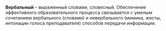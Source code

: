 **Вербальный** – выраженный словами, словесный. Обеспечение эффективного образовательного процесса связывается с умелым сочетанием вербального (словами) и невербального (мимика, жесты, интонации голоса преподавателя) способов передачи информации.